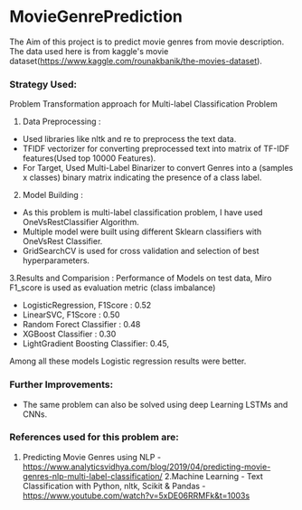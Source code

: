 # MovieGenrePrediction
The Aim of this project is to predict movie genres from movie description. The data used here is from kaggle's movie dataset(https://www.kaggle.com/rounakbanik/the-movies-dataset).

### Strategy Used:
Problem Transformation approach for Multi-label Classification Problem
1. Data Preprocessing :
- Used libraries like nltk and re to preprocess the text data. 
- TFIDF vectorizer for converting preprocessed text into matrix of TF-IDF features(Used top 10000 Features).
- For Target, Used Multi-Label Binarizer to convert Genres into a (samples x classes) binary matrix indicating the presence of a class label.

2. Model Building :
- As this problem is multi-label classification problem, I have used OneVsRestClassifier Algorithm.
- Multiple model  were built using different Sklearn classifiers with OneVsRest Classifier.
- GridSearchCV is used for cross validation and selection of best hyperparameters.

3.Results and Comparision :
Performance of Models on test data, Miro F1_score is used as evaluation metric (class imbalance) 
- LogisticRegression, F1Score : 0.52
- LinearSVC, F1Score : 0.50
- Random Forect Classifier : 0.48
- XGBoost Classifier : 0.30
- LightGradient Boosting Classifier: 0.45,

Among all these models Logistic regression results were better.

### Further Improvements:
- The same problem can also be solved using deep Learning LSTMs and CNNs. 

### References used for this problem are:
1. Predicting Movie Genres using NLP - https://www.analyticsvidhya.com/blog/2019/04/predicting-movie-genres-nlp-multi-label-classification/
2.Machine Learning - Text Classification with Python, nltk, Scikit & Pandas - https://www.youtube.com/watch?v=5xDE06RRMFk&t=1003s
